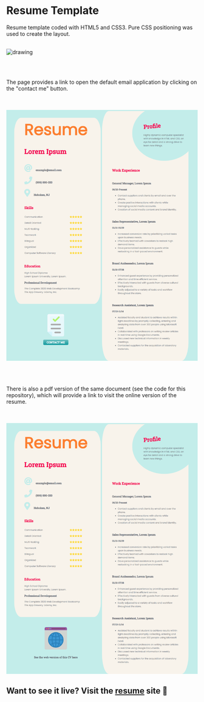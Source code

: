 # Resume Template

Resume template coded with HTML5 and CSS3. Pure CSS positioning was used to create the layout.
\
&nbsp;

<img src="https://astwellsoft.com/assets/images/blog/HTML5-CSS3.jpg" alt="drawing" width="400"/>

\
&nbsp;

The page provides a link to open the default email application by clicking on the "contact me" button.

\
&nbsp;
<img src="./images/screen-1.png" alt="drawing" width="1000"/>

\
&nbsp;

There is also a pdf version of the same document (see the code for this repository), which will provide a link to visit the online version of the resume.

\
&nbsp;
<img src="./images/screen-2.png" alt="drawing" width="1000"/>

## Want to see it live? Visit the [resume](https://ibadra.github.io/resume/) site 💼
